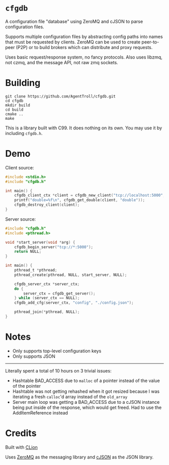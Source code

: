 # `cfgdb`

A configuration file "database" using ZeroMQ and cJSON to 
parse configuration files.

Supports multiple configuration files by abstracting config
paths into names that must be requested by clients. ZeroMQ
can be used to create peer-to-peer (P2P) or to build
brokers which can distribute and proxy requests.

Uses basic request/response system, no fancy protocols.
Also uses libzmq, not czmq, and the message API, not raw
zmq sockets.

# Building

``` shell
git clone https://github.com/AgentTroll/cfgdb.git
cd cfgdb
mkdir build
cd build
cmake ..
make
```

This is a library built with C99. It does nothing on its
own. You may use it by including `cfgdb.h`.

# Demo

Client source:

``` C
#include <stdio.h>
#include "cfgdb.h"

int main() {
    cfgdb_client_ctx *client = cfgdb_new_client("tcp://localhost:5000", "config");
    printf("double=%f\n", cfgdb_get_double(client, "double"));
    cfgdb_destroy_client(client);
}
```

Server source:

``` C
#include "cfgdb.h"
#include <pthread.h>

void *start_server(void *arg) {
    cfgdb_begin_server("tcp://*:5000");
    return NULL;
}

int main() {
    pthread_t *pthread;
    pthread_create(pthread, NULL, start_server, NULL);

    cfgdb_server_ctx *server_ctx;
    do {
        server_ctx = cfgdb_get_server();
    } while (server_ctx == NULL);
    cfgdb_add_cfg(server_ctx, "config", "./config.json");

    pthread_join(*pthread, NULL);
}
```

# Notes

  - Only supports top-level configuration keys
  - Only supports JSON
  
---
  
Literally spent a total of 10 hours on 3 trivial issues:

  - Hashtable BAD_ACCESS due to `malloc` of a pointer
  instead of the value of the pointer
  - Hashtable was not getting rehashed when it got
  resized because I was iterating a fresh `calloc`'d array
  instead of the `old_array`
  - Server main loop was getting a BAD_ACCESS due to a
  cJSON instance being put inside of the response, which
  would get freed. Had to use the AddItemReference instead
  
# Credits

Built with [CLion](https://www.jetbrains.com/clion/)

Uses [ZeroMQ](http://zeromq.org/) as the messaging library
and [cJSON](https://github.com/DaveGamble/cJSON) as the
JSON library.
